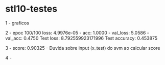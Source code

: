 # stl10-testes

1 - graficos

2 - epoc 100/100 loss: 4.9976e-05 - acc: 1.0000 - val_loss: 5.0586 - val_acc: 0.4750
Test loss: 8.792559923171996
Test accuracy: 0.453875

3 - score: 0.90325 - Duvida sobre input (x_test) do svm ao calcular score

4 - 


